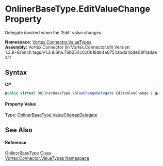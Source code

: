 # OnlinerBaseType.EditValueChange Property 
 

Delegate invoked when the 'Edit' value changes.

**Namespace:**&nbsp;<a href="N_Vortex_Connector_ValueTypes.md">Vortex.Connector.ValueTypes</a><br />**Assembly:**&nbsp;Vortex.Connector (in Vortex.Connector.dll) Version: 1.3.9+Branch.tags/v1.3.9.Sha.76b254c0c0b18db4a0754abdd4dde08f4adae41f

## Syntax

**C#**<br />
``` C#
public virtual OnlinerBaseType.ValueChangeDelegate EditValueChange { get; set; }
```


#### Property Value
Type: <a href="T_Vortex_Connector_ValueTypes_OnlinerBaseType_ValueChangeDelegate.md">OnlinerBaseType.ValueChangeDelegate</a>

## See Also


#### Reference
<a href="T_Vortex_Connector_ValueTypes_OnlinerBaseType.md">OnlinerBaseType Class</a><br /><a href="N_Vortex_Connector_ValueTypes.md">Vortex.Connector.ValueTypes Namespace</a><br />